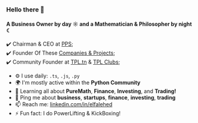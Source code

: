### Hello there 👋

#### A Business Owner by day ☼ and a Mathematician & Philosopher by night ☾

✔️ Chairman & CEO at [PPS](https://linkedin.com/company/peakpulsesol/);<br>
✔️ Founder Of These [Companies & Projects](https://peakpulsesol.com/?page_id=36);<br>
✔️ Community Founder at [TPL.tn](https://linktr.ee/tpl.tn) & [TPL Clubs](https://linktr.ee/tpl.clubs);<br>

- ⚙️ I use daily: `.ts`, `.js`, `.py`
- 🌍 I'm mostly active within the **Python Community**
- 🌱 Learning all about **PureMath**, **Finance**, **Investing**, and **Trading!** 
- 💬 Ping me about **business**, **startups**, **finance**, **investing**, **trading**
- 📫 Reach me: [linkedin.com/in/elfalehed](https://linkedin.com/in/elfalehed)
- ⚡️ Fun fact: I do PowerLifting & KickBoxing! 

